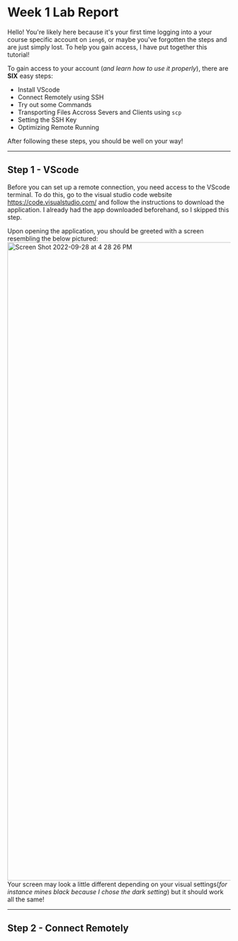 # **Week 1 Lab Report**
Hello! You're likely here because it's your first time logging into a your course specific account on `ieng6`, or maybe you've forgotten the steps and are just simply lost. To help you gain access, I have put together this tutorial!

To gain access to your account (*and learn how to use it properly*), there are **SIX** easy steps:

* Install VScode
* Connect Remotely using SSH
* Try out some Commands
* Transporting Files Accross Severs and Clients using `scp`
* Setting the SSH Key
* Optimizing Remote Running

After following these steps, you should be well on your way!

---
## **Step 1** - VScode
Before you can set up a remote connection, you need access to the VScode terminal. To do this, go to the visual studio code website https://code.visualstudio.com/ and follow the instructions to download the application. I already had the app downloaded beforehand, so I skipped this step. 

Upon opening the application, you should be greeted with a screen resembling the below pictured: 
<img width="1440" alt="Screen Shot 2022-09-28 at 4 28 26 PM" src="https://user-images.githubusercontent.com/114445845/193128596-d21861ec-7944-49a2-a4f0-3ede092c936f.png">
Your screen may look a little different depending on your visual settings(*for instance mines black because I chose the dark setting*) but it should work all the same!

---
## **Step 2** - Connect Remotely
